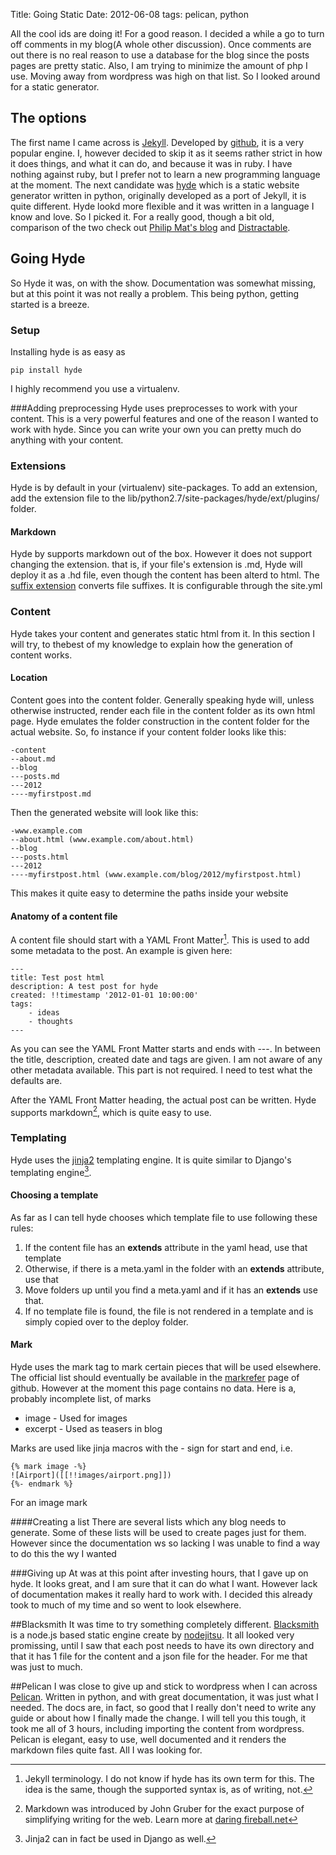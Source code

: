 Title: Going Static
Date: 2012-06-08
tags: pelican, python

All the cool ids are doing it!
For a good reason. I decided a while a go to turn off comments in my blog(A whole other discussion). Once comments are out there is no real reason to use a database for the blog since the posts pages are pretty static. Also, I am trying to minimize the amount of php I use. Moving away from wordpress was high on that list. So I looked around for a static generator.

## The options
The first name I came across is [Jekyll](http://jekyllrb.com/). Developed by [github](http://github.com), it is a very popular engine. I, however decided to skip it as it seems rather strict in how it does things, and what it can do, and because it was in ruby. I have nothing against ruby, but I prefer not to learn a new programming language at the moment. The next candidate was [hyde](https://github.com/hyde/hyde) which is a static website generator written in python, originally developed as a port of Jekyll, it is quite different. Hyde lookd more flexible and it was written in a language I know and love. So I picked it. For a really good, though a bit old,  comparison of the two check out [Philip Mat's blog](http://philipm.at/2011/0507/) and [Distractable](http://www.distractable.net/tech/static-site-generators-jekyll-vs-hyde).

## Going Hyde
So Hyde it was, on with the show. Documentation was somewhat missing, but at this point it was not really a problem. This being python, getting started is a breeze.

### Setup
Installing hyde is as easy as

    pip install hyde

I highly recommend you use a virtualenv.

###Adding preprocessing
Hyde uses preprocesses to work with your content. This is a very powerful features and one of the reason I wanted to work with hyde. Since you can write your own you can pretty much do anything with your content.
### Extensions
Hyde is by default in your (virtualenv) site-packages. To add an extension, add the extension file to the lib/python2.7/site-packages/hyde/ext/plugins/ folder.

#### Markdown
Hyde by supports markdown out of the box. However it does not support changing the extension. that is, if your file's extension is .md, Hyde will deploy it as a .hd file, even though the content has been alterd to html. The [suffix extension](https://github.com/lepture/hyde.ext/blob/master/plugins/suffix.py) converts file suffixes. It is configurable through the site.yml

### Content
Hyde takes your content and generates static html from it. In this section I will try, to thebest of my knowledge to explain how the generation of content works. 
#### Location
Content goes into the content folder. Generally speaking hyde will, unless otherwise instructed, render each file in the content folder as its own html page. Hyde emulates the folder construction in the content folder for the actual website. So, fo instance if your content folder looks like this:

    -content
    --about.md
    --blog
    ---posts.md
    ---2012
    ----myfirstpost.md


Then the generated website will look like this:

    -www.example.com
    --about.html (www.example.com/about.html)
    --blog
    ---posts.html
    ---2012
    ----myfirstpost.html (www.example.com/blog/2012/myfirstpost.html)

This makes it quite easy to determine the paths inside your website

#### Anatomy of a content file
A content file should start with a YAML Front Matter[^2]. This is used to add some metadata to the post. An example is given here:

    ---
    title: Test post html
    description: A test post for hyde
    created: !!timestamp '2012-01-01 10:00:00'
    tags:
        - ideas
        - thoughts
    ---
 
As you can see the YAML Front Matter starts and ends with ---. In between the title, description, created date and tags are given. I am not aware of any other metadata available. This part is not required. I need to test what the defaults are.

After the YAML Front Matter heading, the actual post can be written. Hyde supports markdown[^3], which is quite easy to use.

### Templating
Hyde uses the [jinja2](http://jinja.pocoo.org) templating engine. It is quite similar to Django's templating engine[^1].

#### Choosing a template
As far as I can tell hyde chooses which template file to use following these rules:

1. If the content file has an __extends__ attribute in the yaml head, use that template
2. Otherwise, if there is a meta.yaml in the folder with an __extends__ attribute, use that
3. Move folders up until you find a meta.yaml and if it has an __extends__ use that.
4. If no template file is found, the file is not rendered in a template and is simply copied over to the deploy folder.

#### Mark
Hyde uses the mark tag to mark certain pieces that will be used elsewhere. The official list should eventually be available in the [markrefer](http://hyde.github.com/templates/markrefer.html) page of github. However at the moment this page contains no data. Here is a, probably incomplete list, of marks

* image - Used for images
* excerpt - Used as teasers in blog

Marks are used like jinja macros with the - sign for start and end, i.e.

    {% mark image -%}
    ![Airport]([[!!images/airport.png]])
    {%- endmark %}

For an image mark

####Creating  a list
There are several lists which any blog needs to generate. Some of these lists will be used to create pages just for them. However since the documentation ws so lacking I was unable to find a way to do this the wy I wanted

###Giving up
At was at this point after investing hours, that I gave up on hyde. It looks great, and I am sure that it can do what I want. However lack of documentation makes it really hard to work with. I decided this already took to much of my time and so went to look elsewhere.

##Blacksmith
It was time to try something completely different. [Blacksmith](http://blog.nodejitsu.com/introducing-blacksmith) is a node.js based static engine create by [nodejitsu](http://nodejitsu.com). It all looked very promissing, until I saw that each post needs to have its own directory and that it has 1 file for the content and a json file for the header. For me that was just to much.

##Pelican
I was close to give up and stick to wordpress when I can across [Pelican](http://pelican.readthedocs.org/en/latest/). Written in python, and with great documentation, it was just what I needed. The docs are, in fact, so good that I really don't need to write any guide or about how I finally made the change. I will tell you this tough, it took me all of 3 hours, including importing the content from wordpress. Pelican is elegant, easy to use, well documented and it renders the markdown files quite fast. All I was looking for.


[^1]: Jinja2 can in fact be used in Django as well.
[^2]: Jekyll terminology. I do not know if hyde has its own term for this. The idea is the same, though the supported syntax is, as of writing, not.
[^3]: Markdown was introduced by John Gruber for the exact purpose of simplifying writing for the web. Learn more at [daring fireball.net](http://daringfireball.net/projects/markdown/)
